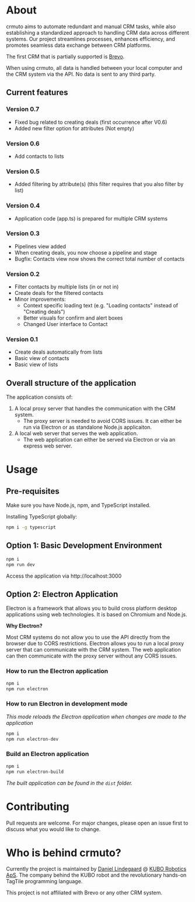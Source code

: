 # About
crmuto aims to automate redundant and manual CRM tasks, while also establishing a standardized approach to handling CRM data across different systems. Our project streamlines processes, enhances efficiency, and promotes seamless data exchange between CRM platforms.

The first CRM that is partially supported is [Brevo](https://www.brevo.com/).

When using crmuto, all data is handled between your local computer and the CRM system via the API. No data is sent to any third party.
## Current features
### Version 0.7
- Fixed bug related to creating deals (first occurrence after V0.6)
- Added new filter option for attributes (Not empty)
### Version 0.6
- Add contacts to lists
### Version 0.5
- Added filtering by attribute(s) (this filter requires that you also filter by list)
### Version 0.4
- Application code (app.ts) is prepared for multiple CRM systems
### Version 0.3
- Pipelines view added
- When creating deals, you now choose a pipeline and stage
- Bugfix: Contacts view now shows the correct total number of contacts

### Version 0.2
- Filter contacts by multiple lists (in or not in)
- Create deals for the filtered contacts
- Minor improvements:
    - Context specific loading text (e.g. "Loading contacts" instead of "Creating deals")
    - Better visuals for confirm and alert boxes
    - Changed User interface to Contact

### Version 0.1
- Create deals automatically from lists
- Basic view of contacts
- Basic view of lists

## Overall structure of the application
The application consists of:

1. A local proxy server that handles the communication with the CRM system.
    - The proxy server is needed to avoid CORS issues. It can either be run via Electron or as standalone Node.js applicaiton.
2. A local web server that serves the web application.
    - The web application can either be served via Electron or via an express web server. 
# Usage
## Pre-requisites
Make sure you have Node.js, npm, and TypeScript installed.

Installing TypeScript globally:
```bash
npm i -g typescript
```
## Option 1: Basic Development Environment
```bash
npm i
npm run dev
```
Access the application via http://localhost:3000

## Option 2: Electron Application
Electron is a framework that allows you to build cross platform desktop applications using web technologies. It is based on Chromium and Node.js.

**Why Electron?**

Most CRM systems do not allow you to use the API directly from the browser due to CORS restrictions. Electron allows you to run a local proxy server that can communicate with the CRM system. The web application can then communicate with the proxy server without any CORS issues.

### How to run the Electron application
```bash
npm i
npm run electron
```
### How to run Electron in development mode
*This mode reloads the Electron application when changes are made to the application*
```bash
npm i
npm run electron-dev
```
### Build an Electron application
```bash
npm i
npm run electron-build
```
*The built application can be found in the `dist` folder.*

# Contributing
Pull requests are welcome. For major changes, please open an issue first to discuss what you would like to change.

# Who is behind crmuto?
Currently the project is maintained by [Daniel Lindegaard](https://www.linkedin.com/in/dlindegaard/) @ [KUBO Robotics ApS](https://kubo.education). The company behind the KUBO robot and the revolutionary hands-on TagTile programming language.

This project is not affiliated with Brevo or any other CRM system.